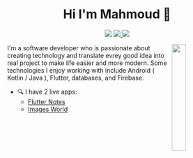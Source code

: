 <h1 align="center">Hi I'm Mahmoud 👋</h1>
<p align="center">
    <a href="https://www.linkedin.com/in/mahmoud-elshahat"><img src="https://img.shields.io/badge/linkedin-%230177B5?style=flat&logo=linkedin&logoColor=white"/></a>
    <a href="https://www.youtube.com/channel/UCxPRsSz67AtExw84YyyRTaA"><img src="https://img.shields.io/badge/youtube-%23FF0000?style=flat&logo=youtube&logoColor=white"/>
      <a href="https://play.google.com/store/apps/developer?id=Mahmoud+Elshahat"><img src="https://img.shields.io/badge/Google%20Play-%23000000?style=flat&logo=google-play&logoColor=white"/>
      
  </a>
  </p>
  
  <img src="https://user-images.githubusercontent.com/25375122/113479758-1a755d00-9491-11eb-8dd3-7bb622463c15.png" align="right" width="25%"/>

I'm a software developer who is passionate about creating technology and translate evrey good idea into real project to make life easier and more modern. Some technologies I enjoy working with include Android ( Kotlin / Java ), Flutter, databases, and Firebase.

- 🔍 I have 2 live apps: 
  - [Flutter Notes](https://play.google.com/store/apps/details?id=com.mahmoudelshahat.notes_app)
  - [Images World](https://play.google.com/store/apps/details?id=com.mahmoudelshahat.collection)

